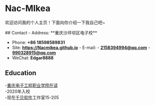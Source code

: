 # Nac-MIkea 
欢迎访问我的个人主页！下面向你介绍一下我自己吧\~  
<!-- .slide --> ## Contact - Address: **重庆沙坪坝区电子校**
- Phone: **+86 18598589831**
- Site: **<https://Nacmikea.github.io>** <!-- .slide vertical=true --> - E-mail: - **[2158394994@qq.com](mailto:i@wu-kan.cn)** - **[990328915@qq.com](mailto:wukan3@mail2.sysu.edu.cn)**
- WeChat: **Edgar8888** <!-- .slide --> 
## Education

<!-- .slide vertical=true -->
-<a href='https://www.cqcet.edu.cn/'>重庆电子工程职业学院在读</a><br>
-2020年入校<br>
-现在<a href='http://www.chanbey.com'>千贝软件</a>工作室15-205<br>

<!-- .slide -->
